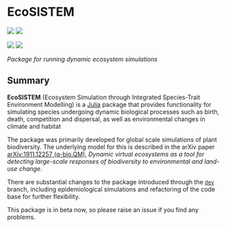 # EcoSISTEM
[![][docs-main-img]][docs-main-url] [![][docs-dev-img]][docs-dev-url]


[![][actions-img]][actions-url] [![][codecov-img]][codecov-url]

*Package for running dynamic ecosystem simulations*

## Summary

**EcoSISTEM** (Ecosystem Simulation through Integrated Species-Trait Environment Modelling) is a [Julia](http://www.julialang.org) package that
provides functionality for simulating species undergoing dynamic
biological processes such as birth, death, competition and dispersal, as well as environmental changes in climate and habitat

The package was primarily developed for global scale simulations of
plant biodiversity. The underlying model for this is described in the arXiv
paper [arXiv:1911.12257 (q-bio.QM)][paper-url],
*Dynamic virtual ecosystems as a tool for detecting large-scale
responses of biodiversity to environmental and land-use change*.

There are substantial changes to the package introduced through the [`dev`][dev-url] branch, including epidemiological simulations and refactoring of the code base for further flexibility.

This package is in beta now, so please raise an issue if you find any problems.

[paper-url]: https://arxiv.org/abs/1911.12257
[docs-main-img]: https://img.shields.io/badge/docs-main-blue.svg
[docs-main-url]: https://boydorr.github.io/EcoSISTEM.jl/main/
[docs-dev-img]: https://img.shields.io/badge/docs-dev-blue.svg
[docs-dev-url]: https://boydorr.github.io/EcoSISTEM.jl/dev/
[actions-img]: https://github.com/boydorr/EcoSISTEM.jl/workflows/EcoSISTEM%20testing/badge.svg?branch=main
[actions-url]: https://github.com/boydorr/EcoSISTEM.jl/actions
[codecov-img]: https://codecov.io/gh/boydorr/EcoSISTEM.jl/branch/main/graph/badge.svg
[codecov-url]: https://codecov.io/gh/boydorr/EcoSISTEM.jl?branch=main
[dev-url]: https://github.com/boydorr/EcoSISTEM.jl/tree/dev
